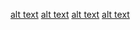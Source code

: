 [alt text](images/question_3_1.JPG)
[alt text](images/question_3_2.JPG)
[alt text](images/question_3_3.JPG)
[alt text](images/question_3_4.JPG)

